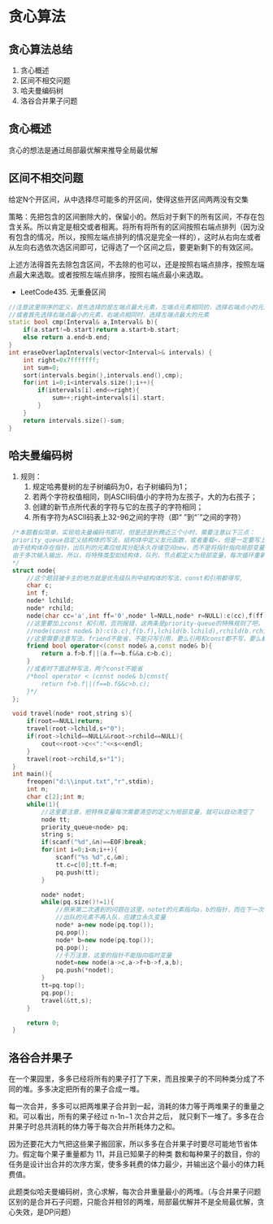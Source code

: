 # 贪心算法

## 贪心算法总结

1. 贪心概述
2. 区间不相交问题
3. 哈夫曼编码树
4. 洛谷合并果子问题

## 贪心概述

贪心的想法是通过局部最优解来推导全局最优解

## 区间不相交问题

给定N个开区间，从中选择尽可能多的开区间，使得这些开区间两两没有交集

策略：先把包含的区间删除大的，保留小的。然后对于剩下的所有区间，不存在包含关系。所以肯定是相交或者相离。将所有将所有的区间按照右端点排列（因为没有包含的情况，所以，按照左端点排列的情况是完全一样的），这时从右向左或者从左向右选依次选区间即可，记得选了一个区间之后，要更新剩下的有效区间。

上述方法得首先去除包含区间，不去除的也可以，还是按照右端点排序，按照左端点最大来选取。或者按照左端点排序，按照右端点最小来选取。

* LeetCode435. 无重叠区间

```cpp
//注意这里排序的定义，首先选择的是左端点最大元素，左端点元素相同的，选择右端点小的元素
//或者首先选择右端点最小的元素，右端点相同时，选择左端点最大的元素
static bool cmp(Interval& a,Interval& b){
    if(a.start!=b.start)return a.start>b.start;
    else return a.end<b.end;
}
int eraseOverlapIntervals(vector<Interval>& intervals) {
    int right=0x7fffffff;
    int sum=0;
    sort(intervals.begin(),intervals.end(),cmp);
    for(int i=0;i<intervals.size();i++){
        if(intervals[i].end<=right){
            sum++;right=intervals[i].start;
        }
    }
    return intervals.size()-sum;
}
```

## 哈夫曼编码树

1. 规则：
   1. 规定哈弗曼树的左子树编码为0，右子树编码为1；
   2. 若两个字符权值相同，则ASCII码值小的字符为左孩子，大的为右孩子；
   3. 创建的新节点所代表的字符与它的左孩子的字符相同；
   4. 所有字符为ASCII码表上32-96之间的字符（即“ ”到“\`”之间的字符）

```cpp
 /*本题看似简单，实现哈夫曼编码书即可，但是还是折腾近三个小时，需要注意以下三点：
 priority_queue自定义结构体的写法，结构体中定义友元函数，或者重载<，但是一定要写上两个const和引用
 由于结构体存在指针，出队列的元素应给其分配永久存储空间new，而不是将指针指向局部变量
 由于多次输入输出，所以，将特殊类型如结构体，队列，节点都定义为局部变量，每次循环重新定义即可
 */
 struct node{
     //这个题目被卡主的地方就是优先级队列中结构体的写法，const和引用都得写,
     char c;
     int f;
     node* lchild;
     node* rchild;
     node(char cc='a',int ff='0',node* l=NULL,node* r=NULL):c(cc),f(ff),lchild(l),rchild(r){}
     //这里要加上const 和引用，否则报错，这两条是priority-queue的特殊规则了吧，暂时先不深究了，先记住。结构体优先级队列必备知识
     //node(const node& b):c(b.c),f(b.f),lchild(b.lchild),rchild(b.rchild){}
     //这里需要注意写法，friend不能省，不能只写引用，要么引用和const都不写，要么都写
     friend bool operator<(const node& a,const node& b){
         return a.f>b.f||(a.f==b.f&&a.c>b.c);
     }
     //或者时下面这种写法，两个const不能省
     /*bool operator < (const node& b)const{
         return f>b.f||(f==b.f&&c>b.c);
     }*/
 };

 void travel(node* root,string s){
     if(root==NULL)return;
     travel(root->lchild,s+"0");
     if(root->lchild==NULL&&root->rchild==NULL){
         cout<<root->c<<":"<<s<<endl;
     }
     travel(root->rchild,s+"1");
 }
 int main(){
     freopen("d:\\input.txt","r",stdin);
     int n;
     char c[2];int m;
     while(1){
         //这里要注意，把特殊变量每次需要清空的定义为局部变量，就可以自动清空了
         node tt;
         priority_queue<node> pq;
         string s;
         if(scanf("%d",&n)==EOF)break;
         for(int i=0;i<n;i++){
             scanf("%s %d",c,&m);
             tt.c=c[0];tt.f=m;
             pq.push(tt);
         }

         node* nodet;
         while(pq.size()!=1){
             //原来第二次遇到的问题在这里，notet的元素指向a，b的指针，而在下一次循环中，a，b的值发生了变化，指针的指向也变化，原因在于指针指向的是一个临时变量
             //出队的元素不再入队，应建立永久变量
             node* a=new node(pq.top());
             pq.pop();
             node* b=new node(pq.top());
             pq.pop();
             //千万注意，这里的指针不能指向临时变量
             nodet=new node(a->c,a->f+b->f,a,b);
             pq.push(*nodet);
         }
         tt=pq.top();
         pq.pop();
         travel(&tt,s);
     }

     return 0;
 }
```

## 洛谷合并果子

在一个果园里，多多已经将所有的果子打了下来，而且按果子的不同种类分成了不同的堆。多多决定把所有的果子合成一堆。

每一次合并，多多可以把两堆果子合并到一起，消耗的体力等于两堆果子的重量之和。可以看出，所有的果子经过 n-1n−1 次合并之后， 就只剩下一堆了。多多在合并果子时总共消耗的体力等于每次合并所耗体力之和。

因为还要花大力气把这些果子搬回家，所以多多在合并果子时要尽可能地节省体力。假定每个果子重量都为 11，并且已知果子的种类 数和每种果子的数目，你的任务是设计出合并的次序方案，使多多耗费的体力最少，并输出这个最小的体力耗费值。

此题类似哈夫曼编码树，贪心求解，每次合并重量最小的两堆。（与合并果子问题区别的是合并石子问题，只能合并相邻的两堆，局部最优解并不是全局最优解，贪心失效，是DP问题）

